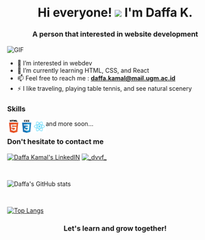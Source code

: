 <h1 align="center">Hi everyone! <img src="https://media.giphy.com/media/hvRJCLFzcasrR4ia7z/giphy.gif" width="30px"> I'm Daffa K.</h1>
<h3 align="center">A person that interested in website development</h3>

<img align="center" alt="GIF" width="1100" height="720" src="https://github.com/abhisheknaiidu/abhisheknaiidu/blob/master/code.gif?raw=true" />

- 👀 I’m interested in webdev
- 🌱 I’m currently learning HTML, CSS, and React
- 📫 Feel free to reach me : **daffa.kamal@mail.ugm.ac.id**
- ⚡ I like traveling, playing table tennis, and see natural scenery

<h3>Skills</h3>
<img align="left" alt="HTML5" width="30px" src="https://raw.githubusercontent.com/github/explore/80688e429a7d4ef2fca1e82350fe8e3517d3494d/topics/html/html.png" />
<img align="left" alt="CSS3" width="30px" src="https://raw.githubusercontent.com/github/explore/80688e429a7d4ef2fca1e82350fe8e3517d3494d/topics/css/css.png" />
<img align="left" alt="React" width="30px" src="https://raw.githubusercontent.com/github/explore/80688e429a7d4ef2fca1e82350fe8e3517d3494d/topics/react/react.png" />
and more soon...

<br />

<h3>Don't hesitate to contact me</h3>

<a href="https://www.linkedin.com/in/daffa-kamal-606973221?lipi=urn%3Ali%3Apage%3Ad_flagship3_profile_view_base_contact_details%3BCXBLup0JR%2FmH7Ib7Rc7%2Baw%3D%3D" target="blank"><img align="center" src="https://raw.githubusercontent.com/peterthehan/peterthehan/master/assets/linkedin.svg" alt="Daffa Kamal's LinkedIN" height="30" width="40" /></a>
<a href="https://instagram.com/_dvvf_" target="blank"><img align="center" src="https://raw.githubusercontent.com/rahuldkjain/github-profile-readme-generator/master/src/images/icons/Social/instagram.svg" alt="_dvvf_" height="30" width="40" /></a>

  
<br />

![Daffa's GitHub stats](https://github-readme-stats.vercel.app/api?username=wannabegooddevv&theme=gruvbox_light&show_icons=true)
  
<br />
  
[![Top Langs](https://github-readme-stats.vercel.app/api/top-langs/?username=wannabegooddevv&theme=gruvbox_light&layout=compact)](https://github.com/wannabegooddevv/github-readme-stats)

<h3 align="center">Let's learn and grow together!</h3>


<!---
wannabegooddevv/wannabegooddevv is a ✨ special ✨ repository because its `README.md` (this file) appears on your GitHub profile.
You can click the Preview link to take a look at your changes.
--->


